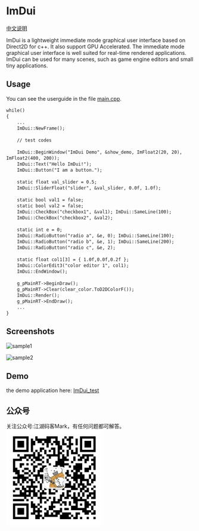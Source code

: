 # ImDui
[中文说明](https://github.com/Ray1024/ImDui/blob/master/README-cn.md)

ImDui is a lightweight immediate mode graphical user interface based on Direct2D for c++. 
It also support GPU Accelerated.
The immediate mode graphical user interface is well suited for real-time rendered applications.
ImDui can be used for many scenes, such as game engine editors and small tiny applications.

## Usage
You can see the userguide in the file [main.cpp](https://github.com/Ray1024/ImDui/blob/master/ImDui/main.cpp).
```
while()
{
    ...
    ImDui::NewFrame();

    // test codes

	ImDui::BeginWindow("ImDui Demo", &show_demo, ImFloat2(20, 20), ImFloat2(400, 200));
	ImDui::Text("Hello ImDui!");
	ImDui::Button("I am a button.");

	static float val_slider = 0.5;
	ImDui::SliderFloat("slider", &val_slider, 0.0f, 1.0f);

	static bool val1 = false;
	static bool val2 = false;
	ImDui::CheckBox("checkbox1", &val1); ImDui::SameLine(100);
	ImDui::CheckBox("checkbox2", &val2);

	static int e = 0;
	ImDui::RadioButton("radio a", &e, 0); ImDui::SameLine(100);
	ImDui::RadioButton("radio b", &e, 1); ImDui::SameLine(200);
	ImDui::RadioButton("radio c", &e, 2);

	static float col1[3] = { 1.0f,0.0f,0.2f };
	ImDui::ColorEdit3("color editor 1", col1);
	ImDui::EndWindow();

    g_pMainRT->BeginDraw();
    g_pMainRT->Clear(clear_color.ToD2DColorF());
    ImDui::Render();
    g_pMainRT->EndDraw();
    ...
}
```

## Screenshots
![sample1](https://github.com/Ray1024/ImDui/blob/master/samples/sample1.png)

![sample2](https://github.com/Ray1024/ImDui/blob/master/samples/sample2.png)

## Demo
the demo application here: [ImDui_test](https://github.com/Ray1024/ImDui/tree/master/samples/ImDui_test)

## 公众号
关注公众号:江湖码客Mark，有任何问题都可解答。</br>
![公众号](https://github.com/Ray1024/Direct2D/blob/master/images/qrcode_for_gh_16bcaf1d516e_258.jpg)